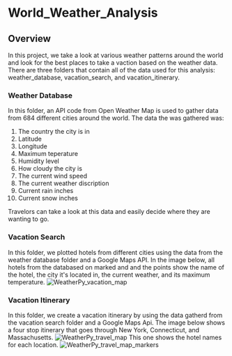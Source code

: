 # World_Weather_Analysis

## Overview
In this project, we take a look at various weather patterns around the world and look for the best places to take a vaction based on the weather data. There are three folders that contain all of the data used for this analysis: weather_database, vacation_search, and vacation_itinerary.

### Weather Database
In this folder, an API code from Open Weather Map is used to gather data from 684 different cities around the world. The data the was gathered was:
  1. The country the city is in
  2. Latitude 
  3. Longitude
  4. Maximum teperature
  5. Humidity level
  6. How cloudy the city is
  7. The current wind speed
  8. The current weather discription
  9. Current rain inches
  10. Current snow inches
 
Travelors can take a look at this data and easily decide where they are wanting to go.

### Vacation Search
In this folder, we plotted hotels from different cities using the data from the weather database folder and a Google Maps API. In the image below, all hotels from the databased on marked and and the points show the name of the hotel, the city it's located in, the current weather, and its maximum temperature. 
![WeatherPy_vacation_map](https://user-images.githubusercontent.com/80054925/115972685-79207a80-a515-11eb-9db4-0ab28edb9dc9.png)

### Vacation Itinerary
In this folder, we create a vacation itinerary by using the data gatherd from the vacation search folder and a Google Maps Api. The image below shows a four stop itinerary that goes through New York, Connecticut, and Massachusetts.
![WeatherPy_travel_map](https://user-images.githubusercontent.com/80054925/115973034-bb4abb80-a517-11eb-99a1-053b6974fc4f.png)
This one shows the hotel names for each location.
![WeatherPy_travel_map_markers](https://user-images.githubusercontent.com/80054925/115973042-d0bfe580-a517-11eb-9535-b9c678228337.png)
